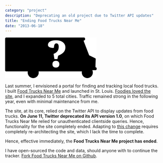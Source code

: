 ```yaml
---
category: "project"
description: "Deprecating an old project due to Twitter API updates"
title: "Ending Food Trucks Near Me"
date: "2013-06-18"
---
```


<img src="/images/ftnmQuestion.png" alt="Food Trucks Near Me" />

Last summer, I envisioned a portal for finding and tracking local food trucks. I built [Food Trucks Near Me](http://foodtrucksnearme.com) and launched in St. Louis. [Foodies loved the site](http://www.philipithomas.com/food-truck-stl-on-fox-2-news-in-the-morning/), and I expanded to 5 total cities. Traffic remained strong in the following year, even with minimal maintenance from me. 

The site, at its core, relied on the Twitter API to display updates from food trucks. **On June 11, Twitter deprecated its API version 1.0**, on which Food Trucks Near Me relied for unauthenticated clientside queries. Hence, functionality for the site completely ended. Adapting to [this change](https://dev.twitter.com/blog/api-v1-is-retired) requires completely re-architecting the site, which I lack the time to complete.

Hence, effective immediately, the **Food Trucks Near Me project has ended**. 

I have open-sourced the code and data, should anyone with to continue the tracker. [Fork Food Trucks Near Me on Github](https://github.com/philipithomas/FoodTrucksNearMe).
